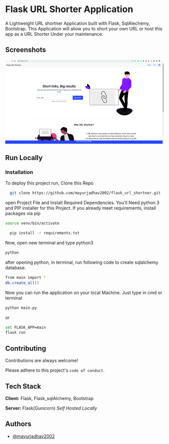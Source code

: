 
# Flask URL Shorter Application 

A Lightweight URL shortner Application built with Flask, SqlAlechemy, Bootstrap. This Application will allow you to short your own URL or host this app as a  URL Shorter Under your maintenance.

## Screenshots

![App Screenshot](https://raw.githubusercontent.com/mayurjadhav2002/flask_url_shortner/master/static/Screenshot%20from%202022-07-16%2023-26-20.png)



## Run Locally

### Installation

To deploy this project run,
Clone this Repo

```bash
  git clone https://github.com/mayurjadhav2002/flask_url_shortner.git
```
open Project File and Install Required Dependencies.
You'll Need python 3 and PIP installer for this Project.
If you already meet requirements, install packages via pip

```bash
source venv/bin/activate
```
```bash
  pip install -r requirements.txt
```

Now, open new terminal and type python3
```bash
python
```
after opening python, in terminal, run following code to create sqlalchemy database.
```bash
from main import *
db.create_all()
```
Now you can run the application on your local Machine.
Just type in cmd or terminal
```bash
python main.py
```
or
```bash
set FLASK_APP=main
flask run
```

## Contributing

Contributions are always welcome!

Please adhere to this project's `code of conduct`.


## Tech Stack

**Client:** Flask, Flask_sqlAlchemy, Bootstrap

**Server:** Flask(Gunicorn) *Self Hosted Locally*


## Authors

- [@mayurjadhav2002](https://github.com/mayurjadhav2002)

